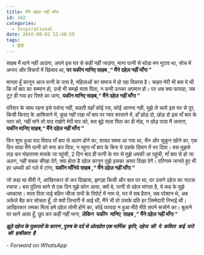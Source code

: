 ```yaml
---
title: ​मैंने दहेज़ नहीं माँगा
id: 342
categories:
  - Inspirational
date: 2016-08-02 12:48:59
tags:
  - हिंदी
---
```


साहब मैं थाने नहीं आउंगा,
अपने इस घर से कहीं नहीं जाउंगा,
माना पत्नी से थोडा मन मुटाव था,
सोच में अन्तर और विचारों में खिंचाव था,
**पर यकीन मानिए साहब ,“ मैंने दहेज़ नहीं माँगा ”**
<!--more-->
मानता हूँ कानून आज पत्नी के पास है,
महिलाओं का समाज में हो रहा विकास है।
चाहत मेरी भी बस ये थी कि माँ बाप का सम्मान हो,
उन्हें भी समझे माता पिता, न कभी उनका अपमान हो।
पर अब क्या फायदा, जब टूट ही गया हर रिश्ते का धागा,
**यकीन मानिए साहब,“ मैंने दहेज़ नहीं माँगा ”**

परिवार के साथ रहना इसे पसंन्द नहीं,
कहती यहाँ कोई रस, कोई आनन्द नही,
मुझे ले चलो इस घर से दूर, किसी किराए के आशियाने में,
कुछ नहीं रखा माँ बाप पर प्यार बरसाने में,
हाँ छोड़ दो, छोड़ दो इस माँ बाप के प्यार को,
नहीं मांने तो याद रखोगे मेरी मार को,
बस बूढ़े माता पिता का ही मोह, न छोड़ पाया मैं अभागा,
**यकींन मानिए साहब,“ मैंने दहेज़ नहीं माँगा ”**

फिर शुरू हुआ वाद विवाद माँ बाप से अलग होने का,
शायद समय आ गया था, चैन और सुकून खोने का,
एक दिन साफ़ मैंने पत्नी को मना कर दिया,
न रहुगा माँ बाप के बिना ये उसके दिमाग में भर दिया।
बस मुझसे लड़ कर मोहतरमा मायके जा पहुंची,
2 दिन बाद ही पत्नी के घर से मुझे धमकी आ पहुंची,
माँ बाप से हो जा अलग, नहीं सबक सीखा देगे,
क्या होता है दहेज़ कानून तुझे इसका असर दिखा देगें।
परिणाम जानते हुए भी हर धमकी को गले में टांगा,
**यकींन माँनिये साहब ,“ मैंने दहेज़ नहीं माँगा ”**

जो कहा था बीवी ने, आखिरकार वो कर दिखाया,
झगड़ा किसी और बात पर था, पर उसने दहेज़ का नाटक रचाया।
बस पुलिस थाने से एक दिन मुझे फ़ोन आया,
क्यों बे, पत्नी से दहेज़ मांगता है, ये कह के मुझे धमकाया।
माता पिता भाई बहिन जीजा सभी के रिपोर्ट में नाम थे,
घर में सब हैरान, सब परेशान थे,
अब अकेले बैठ कर सोचता हूँ, वो क्यों ज़िन्दगी में आई थी,
मैंने भी तो उसके प्रति हर ज़िम्मेदारी निभाई थी।
आखिरकार तमका मिला हमे दहेज़ लोभी होने का,
कोई फायदा न हुआ मीठे मीठे सपने सजोने का।
बुलाने पर थाने आया हूँ, छूप कर कहीं नहीं भागा,
**लेकिन  यकींन  मानिए  साहब ,“ मैंने दहेज़ नहीं माँगा ”**

**_झूठे दहेज के मुकदमों के कारण ,पुरुष के दर्द से ओतप्रोत एक मार्मिक  कृति, दहेज  की  ये  कविता  कई  घरो  की  हकीकत  है_**

_- Forward on WhatsApp_
